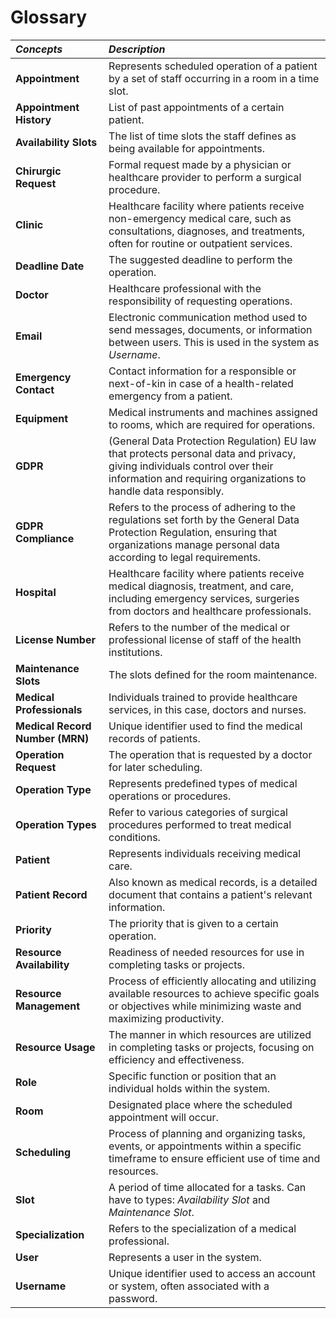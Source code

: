 # Glossary


| **_Concepts_** 	                | **_Description_**                                                                                                                                                                              |                                       
|:--------------------------------|:-----------------------------------------------------------------------------------------------------------------------------------------------------------------------------------------------|
| **Appointment**                 | Represents scheduled operation of a patient by a set of staff occurring in a room in a time slot.                                                                                              |
| **Appointment History**         | List of past appointments of a certain patient.                                                                                                                                                |
| **Availability Slots**          | The list of time slots the staff defines as being available for appointments.                                                                                                                  |
| **Chirurgic Request**           | Formal request made by a physician or healthcare provider to perform a surgical procedure.                                                                                                     |
| **Clinic**                      | Healthcare facility where patients receive non-emergency medical care, such as consultations, diagnoses, and treatments, often for routine or outpatient services.                             |
| **Deadline Date**               | The suggested deadline to perform the operation.                                                                                                                                               |
| **Doctor**                      | Healthcare professional with the responsibility of requesting operations.                                                                                                                      |
| **Email**                       | Electronic communication method used to send messages, documents, or information between users. This is used in the system as _Username_.                                                      |
| **Emergency Contact**           | Contact information for a responsible or next-of-kin in case of a health-related emergency from a patient.                                                                                     |
| **Equipment**                   | Medical instruments and machines assigned to rooms, which are required for operations.                                                                                                         |
| **GDPR**                        | (General Data Protection Regulation) EU law that protects personal data and privacy, giving individuals control over their information and requiring organizations to handle data responsibly. |
| **GDPR Compliance**             | Refers to the process of adhering to the regulations set forth by the General Data Protection Regulation, ensuring that organizations manage personal data according to legal requirements.    |
| **Hospital**                    | Healthcare facility where patients receive medical diagnosis, treatment, and care, including emergency services, surgeries from doctors and healthcare professionals.                          |
| **License Number**              | Refers to the number of the medical or professional license of staff of the health institutions.                                                                                               |
| **Maintenance Slots**           | The slots defined for the room maintenance.                                                                                                                                                    |
| **Medical Professionals**       | Individuals trained to provide healthcare services, in this case, doctors and nurses.                                                                                                          |
| **Medical Record Number (MRN)** | Unique identifier used to find the medical records of patients.                                                                                                                                |
| **Operation Request**           | The operation that is requested by a doctor for later scheduling.                                                                                                                              |
| **Operation Type**              | Represents predefined types of medical operations or procedures.                                                                                                                               |
| **Operation Types**             | Refer to various categories of surgical procedures performed to treat medical conditions.                                                                                                      |
| **Patient**                     | Represents individuals receiving medical care.                                                                                                                                                 |
| **Patient Record**              | Also known as medical records, is a detailed document that contains a patient's relevant information.                                                                                          |
| **Priority**                    | The priority that is given to a certain operation.                                                                                                                                             |
| **Resource Availability**       | Readiness of needed resources for use in completing tasks or projects.                                                                                                                         |
| **Resource Management**         | Process of efficiently allocating and utilizing available resources to achieve specific goals or objectives while minimizing waste and maximizing productivity.                                |
| **Resource Usage**              | The manner in which resources are utilized in completing tasks or projects, focusing on efficiency and effectiveness.                                                                          |
| **Role**                        | Specific function or position that an individual holds within the system.                                                                                                                      |
| **Room**                        | Designated place where the scheduled appointment will occur.                                                                                                                                   |
| **Scheduling**                  | Process of planning and organizing tasks, events, or appointments within a specific timeframe to ensure efficient use of time and resources.                                                   |
| **Slot**                        | A period of time allocated for a tasks. Can have to types: _Availability Slot_ and _Maintenance Slot_.                                                                                         |
| **Specialization**              | Refers to the specialization of a medical professional.                                                                                                                                        |
| **User**                        | Represents a user in the system.                                                                                                                                                               |
| **Username**                    | Unique identifier used to access an account or system, often associated with a password.                                                                                                       |
